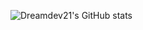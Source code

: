 ![Dreamdev21's GitHub stats](https://github-readme-stats.vercel.app/api?username=dreamdev21&show_icons=true&theme=radical)


